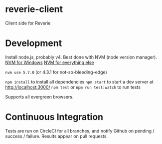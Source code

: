 # reverie-client
Client side for Reverie
 
# Development

Install node.js, probably v4. Best done with NVM (node version manager).
[NVM for Windows](https://github.com/coreybutler/nvm-windows)
[NVM for everything else](https://github.com/creationix/nvm)

`nvm use 5.7.0` (or 4.3.1 for not-so-bleeding-edge)

`npm install` to install all dependencies
`npm start` to start a dev server at <http://localhost:3000/>
`npm test` or `npm run test:watch` to run tests

Supports all evergreen browsers.

# Continuous Integration

Tests are run on CircleCI for all branches, and notify Github on
pending / success / failure. Results appear on pull requests.
